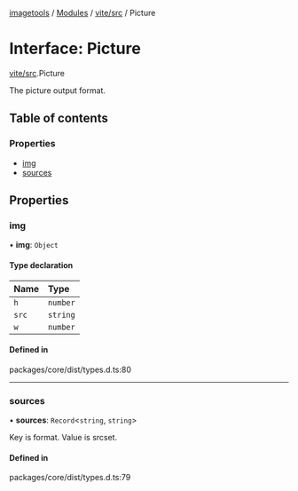 [imagetools](../README.md) / [Modules](../modules.md) / [vite/src](../modules/vite_src.md) / Picture

# Interface: Picture

[vite/src](../modules/vite_src.md).Picture

The picture output format.

## Table of contents

### Properties

- [img](vite_src.Picture.md#img)
- [sources](vite_src.Picture.md#sources)

## Properties

### img

• **img**: `Object`

#### Type declaration

| Name | Type |
| :------ | :------ |
| `h` | `number` |
| `src` | `string` |
| `w` | `number` |

#### Defined in

packages/core/dist/types.d.ts:80

___

### sources

• **sources**: `Record`<`string`, `string`\>

Key is format. Value is srcset.

#### Defined in

packages/core/dist/types.d.ts:79
